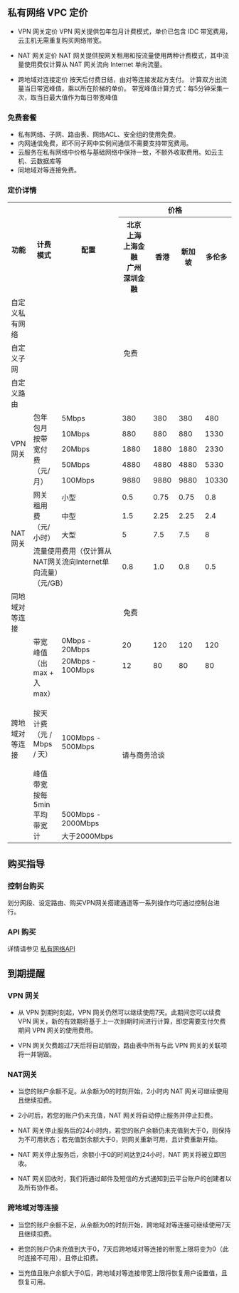 ## 私有网络 VPC 定价

- VPN 网关定价
VPN 网关提供包年包月计费模式，单价已包含 IDC 带宽费用，云主机无需重复购买网络带宽。
 
- NAT 网关定价
NAT 网关提供按网关租用和按流量使用两种计费模式，其中流量使用费仅计算从 NAT 网关流向 Internet 单向流量。

- 跨地域对连接定价
按天后付费日结，由对等连接发起方支付。
计算双方出流量当日带宽峰值，乘以所在阶梯的单价。
带宽峰值计算方式：每5分钟采集一次，取当日最大值作为每日带宽峰值

### 免费套餐

- 私有网络、子网、路由表、网络ACL、安全组的使用免费。
- 内网通信免费，即不同子网中实例间通信不需要支持带宽费用。
- 云服务在私有网络中价格与基础网络中保持一致，不额外收取费用。如云主机、云数据库等
- 同地域对等连接免费。

### 定价详情

<table class="cvmMonth">
<tr>

<th style="width: 10%;" rowspan="2">功能</th>

<th style="width: 10%;" rowspan="2">计费模式</th>

<th style="width: 30%;" rowspan="2">配置</th>

<th style="width: 50%;" colspan="4">价格</th>

</tr>


<tr>

<th>北京<br>上海<br>上海金融<br>广州<br>深圳金融</th>

<th>香港</th>

<th>新加坡</th>

<th>多伦多</th>

</tr>


<tr>
<td>自定义私有网络</td>
<td colspan="6" rowspan="3" align="center">免费</td>
</tr>

<tr>
<td>自定义子网</td>
</tr>

<tr>
<td>自定义路由</td>
</tr>



<tr>

<td rowspan="5">VPN网关</td>

<td rowspan="5">包年包月按带宽付费<br>（元/月）</td>

<td>5Mbps</td>

<td>380</td>

<td>380</td>

<td>380</td>

<td>480</td>

</tr>


<tr>

<td>10Mbps</td>
<td>880</td>

<td>880</td>

<td>880</td>

<td>1330</td>

</tr>


<tr>

<td>20Mbps</td>

<td>1880</td>

<td>1880</td>

<td>1880</td>

<td>2330</td>

</tr>



<tr>

<td>50Mbps</td>

<td>4880</td>

<td>4880</td>

<td>4880</td>

<td>5330</td>

</tr>


<tr>

<td>100Mbps</td>

<td>9880</td>

<td>9880</td>

<td>9880</td>

<td>10330</td>

</tr>


<tr>

<td rowspan="4">NAT网关</td>

<td rowspan="3">网关租用费<br>（元/小时）</td>

<td>小型</td>

<td>0.5</td>

<td>0.75</td>

<td>0.75</td>

<td>0.8</td>

</tr>


<tr>

<td>中型</td>

<td>1.5</td>

 <td>2.25</td>

 <td>2.25</td>

 <td>2.4</td>

</tr>


<tr>

<td>大型</td>

<td>5</td>

<td>7.5</td>

<td>7.5</td>

<td>8</td>

</tr>


<tr>
<td colspan="2">流量使用费用（仅计算从NAT网关流向Internet单向流量）<br>（元/GB）</td>

<td>0.8</td>

<td>1.0</td>

<td>0.8</td>

<td>0.5</td>

</tr>
<tr>

<td>同地域对等连接</td>

<td colspan="6" rowspan="1" align="center">免费</td>

</tr>

<tr>

<td rowspan="5">跨地域对等连接</td>

<td rowspan="5">带宽峰值（出 max + 入 max）<br><br>按天计费（元 / Mbps / 天）<br><br>峰值带宽按每 5min 平均带宽计<br></td>
                        <td>0Mbps - 20Mbps</td>

<td>20</td>

<td>120</td>

<td>120</td>

<td>120</td>

</tr>



<tr>

<td>20Mbps - 100Mbps</td>

<td>12</td>

<td>80</td>

<td>80</td>

<td>80</td>

</tr>
<tr>
<td>100Mbps - 500Mbps</td>
<td colspan="4" rowspan="3">请与商务洽谈<br><br></td>
</tr>
<tr>
<td>500Mbps - 2000Mbps</td>
</tr>
<tr>
<td >大于2000Mbps</td>
</tr>
</table>

## 购买指导

### 控制台购买

划分网段、设定路由、购买VPN网关搭建通道等一系列操作均可通过控制台进行。

### API 购买

详情请参见 [私有网络API](http://tcecqpoc.fsphere.cn/doc/api/245/%E7%AE%80%E4%BB%8B)

## 到期提醒

### VPN 网关

- 从 VPN 到期时刻起，VPN 网关仍然可以继续使用7天。此期间您可以续费 VPN 网关，新的有效期将基于上一次到期时间进行计算，即您需要支付欠费期间 VPN 网关的使用费用。

- VPN 网关欠费超过7天后将自动销毁，路由表中所有与此 VPN 网关的关联项将一并销毁。

### NAT网关

- 当您的账户余额不足。从余额为0的时刻开始，2小时内 NAT 网关可继续使用且继续扣费。

- 2小时后，若您的账户仍未充值，NAT 网关将自动停止服务并停止扣费。

- NAT 网关停止服务后的24小时内，若您的账户余额仍未充值到大于0，则保持为不可用状态；若充值到余额大于0，则网关重新可用，且计费重新开始。
 
- NAT 网关停止服务后，余额小于0的时间达到24小时，NAT 网关将被立即回收。

- NAT 网关回收时，我们将通过邮件及短信的方式通知到云平台账户的创建者以及所有协作者。

### 跨地域对等连接

- 当您的账户余额不足，从余额为0的时刻开始，跨地域对等连接可继续使用7天且继续扣费。

- 若您的账户仍未充值到大于0，7天后跨地域对等连接的带宽上限将变为0（此时连接不可用），且停止扣费。

- 当充值且账户余额大于0后，跨地域对等连接带宽上限将恢复用户设置值，且恢复可用。
